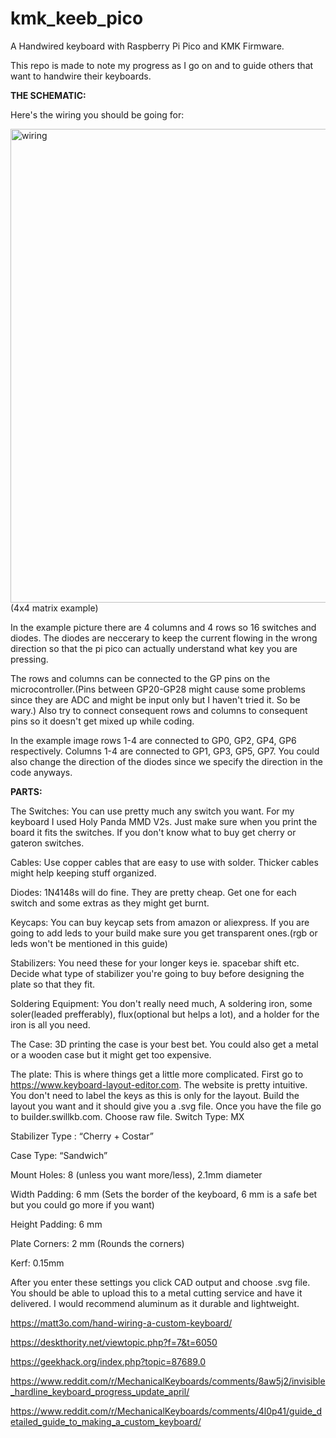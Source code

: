# kmk_keeb_pico
A Handwired keyboard with Raspberry Pi Pico and KMK Firmware.

This repo is made to note my progress as I go on and to guide others that want to handwire their keyboards.

**THE SCHEMATIC:**

Here's the wiring you should be going for:


<img width="1010" height="758" alt="wiring" src="https://github.com/user-attachments/assets/a79d5dad-cdfc-4ac3-9a79-758d745a60ff" />
(4x4 matrix example)


In the example picture there are 4 columns and 4 rows so 16 switches and diodes. The diodes are neccerary to keep the current flowing in the wrong direction so that the pi pico can actually understand what key you are pressing. 

The rows and columns can be connected to the GP pins on the microcontroller.(Pins between GP20-GP28 might cause some problems since they are ADC and might be input only but I haven't tried it. So be wary.) Also try to connect consequent rows and columns to consequent pins so it doesn't get mixed up while coding. 

In the example image rows 1-4 are connected to GP0, GP2, GP4, GP6 respectively. Columns 1-4 are connected to GP1, GP3, GP5, GP7. You could also change the direction of the diodes since we specify the direction in the code anyways.


**PARTS:**

The Switches: You can use pretty much any switch you want. For my keyboard I used Holy Panda MMD V2s. Just make sure when you print the board it fits the switches. If you don't know what to buy get cherry or gateron switches.

Cables: Use copper cables that are easy to use with solder. Thicker cables might help keeping stuff organized.

Diodes: 1N4148s will do fine. They are pretty cheap. Get one for each switch and some extras as they might get burnt.

Keycaps: You can buy keycap sets from amazon or aliexpress. If you are going to add leds to your build make sure you get transparent ones.(rgb or leds won't be mentioned in this guide)

Stabilizers: You need these for your longer keys ie. spacebar shift etc. Decide what type of stabilizer you're going to buy before designing the plate so that they fit.

Soldering Equipment: You don't really need much, A soldering iron, some soler(leaded prefferably), flux(optional but helps a lot), and a holder for the iron is all you need.

The Case: 3D printing the case is your best bet. You could also get a metal or a wooden case but it might get too expensive.

The plate: This is where things get a little more complicated. First go to https://www.keyboard-layout-editor.com. The website is pretty intuitive. You don't need to label the keys as this is only for the layout. Build the layout you want and it should give you a .svg file. Once you have the file go to builder.swillkb.com. Choose raw file. 
Switch Type: MX 

Stabilizer Type : “Cherry + Costar” 

Case Type: “Sandwich” 

Mount Holes: 8 (unless you want more/less), 2.1mm diameter

Width Padding: 6 mm (Sets the border of the keyboard, 6 mm is a safe bet but you could go more if you want)

Height Padding: 6 mm

Plate Corners: 2 mm (Rounds the corners)

Kerf: 0.15mm

After you enter these settings you click CAD output and choose .svg file. You should be able to upload this to a metal cutting service and have it delivered. I would recommend aluminum as it durable and lightweight.



https://matt3o.com/hand-wiring-a-custom-keyboard/

https://deskthority.net/viewtopic.php?f=7&t=6050

https://geekhack.org/index.php?topic=87689.0

https://www.reddit.com/r/MechanicalKeyboards/comments/8aw5j2/invisible_hardline_keyboard_progress_update_april/

https://www.reddit.com/r/MechanicalKeyboards/comments/4l0p41/guide_detailed_guide_to_making_a_custom_keyboard/
